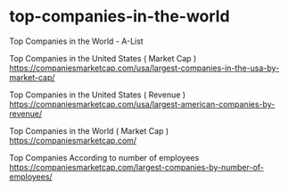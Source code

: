 # top-companies-in-the-world
Top Companies in the World - A-List

Top Companies in the United States ( Market Cap )
https://companiesmarketcap.com/usa/largest-companies-in-the-usa-by-market-cap/

Top Companies in the United States ( Revenue )
https://companiesmarketcap.com/usa/largest-american-companies-by-revenue/

Top Companies in the World ( Market Cap )
https://companiesmarketcap.com/

Top Companies According to number of employees
https://companiesmarketcap.com/largest-companies-by-number-of-employees/
